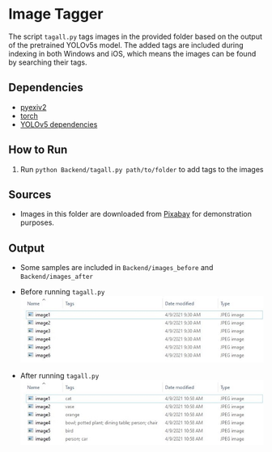 # Image Tagger

The script `tagall.py` tags images in the provided folder based on the output of the pretrained YOLOv5s model. The added tags are included during indexing in both Windows and iOS, which means the images can be found by searching their tags. 

## Dependencies

- [pyexiv2](https://pypi.org/project/pyexiv2/)
- [torch](https://pypi.org/project/torch/)
- [YOLOv5 dependencies](https://raw.githubusercontent.com/ultralytics/yolov5/master/requirements.txt)

## How to Run

1. Run `python Backend/tagall.py path/to/folder` to add tags to the images

## Sources

- Images in this folder are downloaded from [Pixabay](https://pixabay.com/) for demonstration
purposes.

## Output

- Some samples are included in `Backend/images_before` and `Backend/images_after`

- Before running `tagall.py`\
![before running tagall.py](/Images/tagall_before.jpg)

- After running `tagall.py`\
![after running tagall.py](/Images/tagall_after.jpg)

